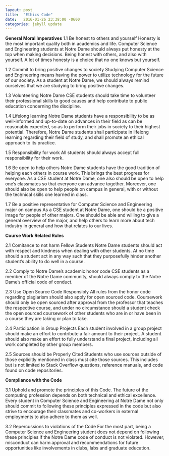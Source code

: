 ```yaml
---
layout: post
title:  "Ethics Code"
date:   2016-01-26 23:38:00 -0600
categories: jekyll update
---
```



**General Moral Imperatives**
1.1 Be honest to others and yourself
	Honesty is the most important quality both in academics and life. Computer Science and Engineering students at Notre Dame should always put honesty at the top when making decisions. Being honest with others, and also with yourself. A lot of times honesty is a choice that no one knows but yourself.

1.2 Commit to bring positive changes to society
	Studying Computer Science and Engineering means having the power to utilize technology for the future of our society. As a student at Notre Dame, we should always remind ourselves that we are studying to bring positive changes. 

1.3 Volunteering
	Notre Dame CSE students should take time to volunteer their professional skills to good causes and help contribute to public education concerning the discipline.

1.4 Lifelong learning
	Notre Dame students have a responsibility to be as well-informed and up-to-date on advances in their field as can be reasonably expected, so as to perform their jobs in society to their highest potential. Therefore, Notre Dame students shall participate in lifelong learning regarding their field of study, and shall promote an ethical approach to its practice.

1.5 Responsibility for work
	All students should always accept full responsibility for their work. 

1.6 Be open to help others
	Notre Dame students have the good tradition of helping each others in course work. This brings the best progress for everyone. As a CSE student at Notre Dame, one also should be open to help one’s classmates so that everyone can advance together. Moreover, one should also be open to help people on campus in general, with or without the technical skills one learned in class.

1.7 Be a positive representative for Computer Science and Engineering major on campus
	As a CSE student at Notre Dame, one should be a positive image for people of other majors. One should be able and willing to give a general overview of the major, and help others to learn more about tech industry in general and how that relates to our lives.

**Course Work Related Rules**

2.1 Comitance to not harm Fellow Students
Notre Dame students should act with respect and kindness when dealing with other students.  At no time should a student act in any way such that they purposefully hinder another student’s ability to do well in a course.  

2.2 Comply to Notre Dame’s academic honor code
CSE students as a member of the Notre Dame community, should always comply to the Notre Dame’s official code of conduct.

2.3 Use Open Source Code Responsibly
All rules from the honor code regarding plagiarism should also apply for open sourced code.  Coursework should only be open sourced after approval from the professor that teaches the respective course, and under no circumstance should a student check the open sourced coursework of other students who are in or have been in a course they are taking or plan to take.

2.4 Participation in Group Projects
Each student involved in a group project should make an effort to contribute a fair amount to their project.  A student should also make an effort to fully understand a final project, including all work completed by other group members.

2.5 Sources should be Properly Cited
Students who use sources outside of those explicitly mentioned in class must cite those sources.  This includes but is not limited to Stack Overflow questions, reference manuals, and code found on code repositories.

**Compliance with the Code**

3.1 Uphold and promote the principles of this Code.
The future of the computing profession depends on both technical and ethical excellence. Every student in Computer Science and Engineering at Notre Dame not only should commit to following these principles expressed in the code but also strive to encourage their classmates and co-workers in external employments to also adhere to them as well.  

3.2 Repercussions to violations of the Code
For the most part, being a Computer Science and Engineering student does not depend on following these principles if the Notre Dame code of conduct is not violated. However, misconduct can harm approval and recommendations for future opportunities like involvements in clubs, labs and graduate education. 


